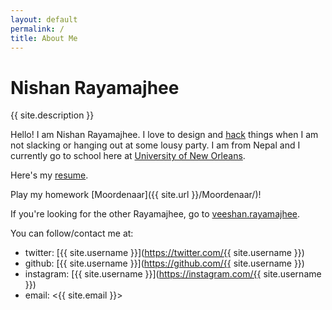 ```yaml
---
layout: default
permalink: /
title: About Me
---
```


Nishan Rayamajhee
=================

{{ site.description }}

Hello! I am Nishan Rayamajhee.
I love to design and <a href="https://people.eecs.berkeley.edu/~bh/hacker.html" onclick="location.href='https://stallman.org/articles/on-hacking.html';" target="_blank">hack</a> things when I am not slacking or hanging out at some lousy party.
I am from Nepal and I currently go to school here at [University of New Orleans](http://www.uno.edu).

Here's my [resume](/files/Resume.pdf).

Play my homework [Moordenaar]({{ site.url }}/Moordenaar/)!

If you're looking for the other Rayamajhee, go to [veeshan.rayamajhee](http://veeshan.rayamajhee.com).

You can follow/contact me at:

- twitter: [{{ site.username }}](https://twitter.com/{{ site.username }})
- github: [{{ site.username }}](https://github.com/{{ site.username }})
- instagram: [{{ site.username }}](https://instagram.com/{{ site.username }})
- email: <{{ site.email }}>
